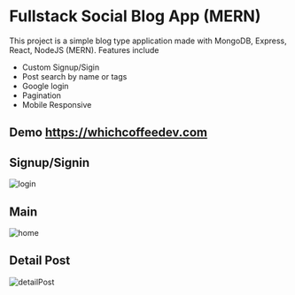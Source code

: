 # Fullstack Social Blog App (MERN)

This project is a simple blog type application made with MongoDB, Express, React, NodeJS (MERN).
Features include
- Custom Signup/Sigin
- Post search by name or tags
- Google login
- Pagination
- Mobile Responsive

## Demo https://whichcoffeedev.com

## Signup/Signin

![login](https://user-images.githubusercontent.com/38083700/163673976-545a2269-619f-4426-b75f-8c3b40c61712.png)

## Main

![home](https://user-images.githubusercontent.com/38083700/163674034-53944716-56a6-4116-b8ee-5cd67f845f40.png)

## Detail Post

![detailPost](https://user-images.githubusercontent.com/38083700/163674044-cdf08b55-537c-450e-8c49-764ab3327f8c.png)
